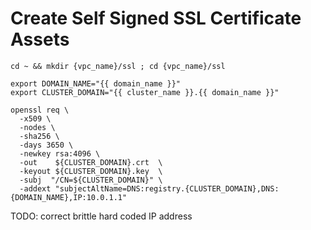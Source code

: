 # Create Self Signed SSL Certificate Assets
```
cd ~ && mkdir {vpc_name}/ssl ; cd {vpc_name}/ssl
```
```
export DOMAIN_NAME="{{ domain_name }}"
export CLUSTER_DOMAIN="{{ cluster_name }}.{{ domain_name }}"
```
```
openssl req \
  -x509 \
  -nodes \
  -sha256 \
  -days 3650 \
  -newkey rsa:4096 \
  -out    ${CLUSTER_DOMAIN}.crt  \
  -keyout ${CLUSTER_DOMAIN}.key  \
  -subj  "/CN=${CLUSTER_DOMAIN}" \
  -addext "subjectAltName=DNS:registry.{CLUSTER_DOMAIN},DNS:{DOMAIN_NAME},IP:10.0.1.1" 
```
TODO: correct brittle hard coded IP address
```
```
```
```
```
```
